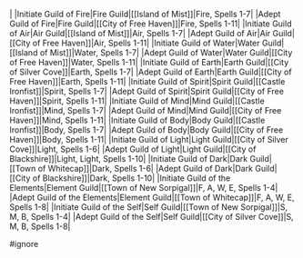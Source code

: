 |
|Initiate Guild of Fire|Fire Guild|[[Island of Mist]]|Fire, Spells 1-7|
|Adept Guild of Fire|Fire Guild|[[City of Free Haven]]|Fire, Spells 1-11|
|Initiate Guild of Air|Air Guild|[[Island of Mist]]|Air, Spells 1-7|
|Adept Guild of Air|Air Guild|[[City of Free Haven]]|Air, Spells 1-11|
|Initiate Guild of Water|Water Guild|[[Island of Mist]]|Water, Spells 1-7|
|Adept Guild of Water|Water Guild|[[City of Free Haven]]|Water, Spells 1-11|
|Initiate Guild of Earth|Earth Guild|[[City of Silver Cove]]|Earth, Spells 1-7|
|Adept Guild of Earth|Earth Guild|[[City of Free Haven]]|Earth, Spells 1-11|
|Initiate Guild of Spirit|Spirit Guild|[[Castle Ironfist]]|Spirit, Spells 1-7|
|Adept Guild of Spirit|Spirit Guild|[[City of Free Haven]]|Spirit, Spells 1-11|
|Initiate Guild of Mind|Mind Guild|[[Castle Ironfist]]|Mind, Spells 1-7|
|Adept Guild of Mind|Mind Guild|[[City of Free Haven]]|Mind, Spells 1-11|
|Initiate Guild of Body|Body Guild|[[Castle Ironfist]]|Body, Spells 1-7|
|Adept Guild of Body|Body Guild|[[City of Free Haven]]|Body, Spells 1-11|
|Initiate Guild of Light|Light Guild|[[City of Silver Cove]]|Light, Spells 1-6|
|Adept Guild of Light|Light Guild|[[City of Blackshire]]|Light, Light, Spells 1-10|
|Initiate Guild of Dark|Dark Guild|[[Town of Whitecap]]|Dark, Spells 1-6|
|Adept Guild of Dark|Dark Guild|[[City of Blackshire]]|Dark, Spells 1-10|
|Initiate Guild of the Elements|Element Guild|[[Town of New Sorpigal]]|F, A, W, E, Spells 1-4|
|Adept Guild of the Elements|Element Guild|[[Town of Whitecap]]|F, A, W, E, Spells 1-8|
|Initiate Guild of the Self|Self Guild|[[Town of New Sorpigal]]|S, M, B, Spells 1-4|
|Adept Guild of the Self|Self Guild|[[City of Silver Cove]]|S, M, B, Spells 1-8|

#ignore